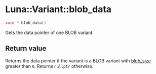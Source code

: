# Luna::Variant::blob_data

```c++
void * blob_data()
```

Gets the data pointer of one BLOB variant. 



## Return value
Returns the data pointer if the variant is a BLOB variant with [blob_size](class_luna_1_1_variant_1a3e5b168557975c0111113042905dc6fd.md) greater than `0`. Returns `nullptr` otherwise. 

